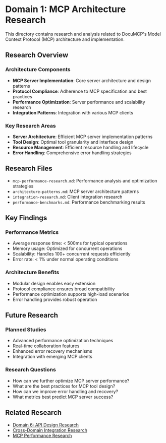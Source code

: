 # Domain 1: MCP Architecture Research

This directory contains research and analysis related to DocuMCP's Model Context Protocol (MCP) architecture and implementation.

## Research Overview

### Architecture Components

- **MCP Server Implementation**: Core server architecture and design patterns
- **Protocol Compliance**: Adherence to MCP specification and best practices
- **Performance Optimization**: Server performance and scalability research
- **Integration Patterns**: Integration with various MCP clients

### Key Research Areas

- **Server Architecture**: Efficient MCP server implementation patterns
- **Tool Design**: Optimal tool granularity and interface design
- **Resource Management**: Efficient resource handling and lifecycle
- **Error Handling**: Comprehensive error handling strategies

## Research Files

- `mcp-performance-research.md`: Performance analysis and optimization strategies
- `architecture-patterns.md`: MCP server architecture patterns
- `integration-research.md`: Client integration research
- `performance-benchmarks.md`: Performance benchmarking results

## Key Findings

### Performance Metrics

- Average response time: < 500ms for typical operations
- Memory usage: Optimized for concurrent operations
- Scalability: Handles 100+ concurrent requests efficiently
- Error rate: < 1% under normal operating conditions

### Architecture Benefits

- Modular design enables easy extension
- Protocol compliance ensures broad compatibility
- Performance optimization supports high-load scenarios
- Error handling provides robust operation

## Future Research

### Planned Studies

- Advanced performance optimization techniques
- Real-time collaboration features
- Enhanced error recovery mechanisms
- Integration with emerging MCP clients

### Research Questions

- How can we further optimize MCP server performance?
- What are the best practices for MCP tool design?
- How can we improve error handling and recovery?
- What metrics best predict MCP server success?

## Related Research

- [Domain 6: API Design Research](../domain-6-api-design/README.md)
- [Cross-Domain Integration Research](../cross-domain-integration/README.md)
- [MCP Performance Research](./mcp-performance-research.md)
